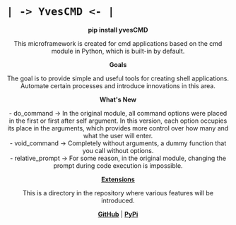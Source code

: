 # ``| -> YvesCMD <- |``

<p align="center">
  <b>pip install yvesCMD</b>
</p>
<p align="center">
  This microframework is created for cmd applications based on the cmd module in Python, which is built-in by default.
</p>

<p align="center">
  <b>Goals</b>
</p>
<p align="center">
  The goal is to provide simple and useful tools for creating shell applications. Automate certain processes and introduce innovations in this area.
</p>

<p align="center">
  <b>What's New</b>
</p>
<p align="center">
  - do_command -> In the original module, all command options were placed in the first or first after self argument. In this version, each option occupies its place in the arguments, which provides more control over how many and what the user will enter.<br>
  - void_command -> Completely without arguments, a dummy function that you call without options.<br>
  - relative_prompt -> For some reason, in the original module, changing the prompt during code execution is impossible.
</p>

<p align="center">
  <a href="https://github.com/Yveradvir/Yvescmd/tree/master/YvesCMD/src/extensions"><b>Extensions</b></a>
</p>

<p align="center">
  This is a directory in the repository where various features will be introduced.
</p>

<p align="center">
  <a href="https://github.com/Yveradvir/Yvescmd"><b>GitHub</b></a> | <a href="https://pypi.org/project/yvesCMD/"><b>PyPi</b></a>
</p>
